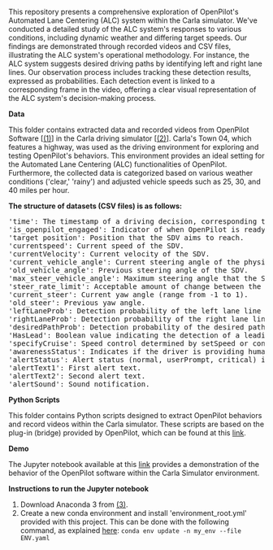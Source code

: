 <p>
This repository presents a comprehensive exploration of OpenPilot's Automated Lane Centering (ALC) system within the Carla simulator. We've conducted a detailed study of the ALC system's responses to various conditions, including dynamic weather and differing target speeds. Our findings are demonstrated through recorded videos and CSV files, illustrating the ALC system's operational methodology. For instance, the ALC system suggests desired driving paths by identifying left and right lane lines. Our observation process includes tracking these detection results, expressed as probabilities. Each detection event is linked to a corresponding frame in the video, offering a clear visual representation of the ALC system's decision-making process.
</p>

<p><b>Data</b></p>
<p>
This folder contains extracted data and recorded videos from OpenPilot Software [<a href="https://github.com/commaai/openpilot">(1)</a>] in the Carla driving simulator [<a href="https://github.com/carla-simulator/carla">(2)</a>]. Carla's Town 04, which features a highway, was used as the driving environment for exploring and testing OpenPilot's behaviors. This environment provides an ideal setting for the Automated Lane Centering (ALC) functionalities of OpenPilot. Furthermore, the collected data is categorized based on various weather conditions ('clear,' 'rainy') and adjusted vehicle speeds such as 25, 30, and 40 miles per hour.
</p>

<p><b>The structure of datasets (CSV files) is as follows:</b></p>

<pre>
'time': The timestamp of a driving decision, corresponding to the recorded data. 
'is_openpilot_engaged': Indicator of when OpenPilot is ready to engage/work.
'target position': Position that the SDV aims to reach.
'currentspeed': Current speed of the SDV.
'currentVelocity': Current velocity of the SDV.
'current_vehicle_angle': Current steering angle of the physical wheels (range from -70 to 70).
'old_vehicle_angle': Previous steering angle of the SDV.
'max_steer_vehicle_angle': Maximum steering angle that the SDV's wheels can reach.
'steer_rate_limit': Acceptable amount of change between the old and current steering angle.
'current_steer': Current yaw angle (range from -1 to 1).
'old_steer': Previous yaw angle.
'leftLaneProb': Detection probability of the left lane line (range from 0-100).
'rightLaneProb': Detection probability of the right lane line (range from 0-100).
'desiredPathProb': Detection probability of the desired path (range from 0-100).
'HasLead': Boolean value indicating the detection of a leading vehicle (False: there is no leading vehicle, True: there is leading vehicle ).
'specifyCruise': Speed control determined by setSpeed or control by the leading vehicle.
'awarenessStatus': Indicates if the driver is providing human-monitored features (hand-on steering wheel, sensitive features, i.e., eyes, head and etc).
'alertStatus': Alert status (normal, userPrompt, critical) indicating if the system wants to alert the driver.
'alertText1': First alert text.
'alertText2': Second alert text.
'alertSound': Sound notification.
</pre>


<p><b>Python Scripts</b></p>
<p>
This folder contains Python scripts designed to extract OpenPilot behaviors and record videos within the Carla simulator. These scripts are based on the plug-in (bridge) provided by OpenPilot, which can be found at this <a href="https://github.com/commaai/openpilot/blob/master/tools/sim/bridge.py">link</a>.
</p>

<p><b>Demo</b></p>
<p>
The Jupyter notebook available at this <a href="https://git.soton.ac.uk/faa2n19/openpilotcarla/-/blob/master/Demo%20of%20analysing%20OpenPilot%20behaviours%20in%20Carla%20town%204.ipynb">link</a> provides a demonstration of the behavior of the OpenPilot software within the Carla Simulator environment.
</p>


<p><b>Instructions to run the Jupyter notebook</b></p>
<ol>
  <li>Download Anaconda 3 from <a href="https://www.anaconda.com/products/individual">(3)</a>.</li>
  <li>Create a new conda environment and install 'environment_root.yml' provided with this project. This can be done with the following command, as explained <a href="https://conda.io/projects/conda/en/latest/user-guide/tasks/manage-environments.html">here</a>: <code>conda env update -n my_env --file ENV.yaml</code></li>
</ol>
